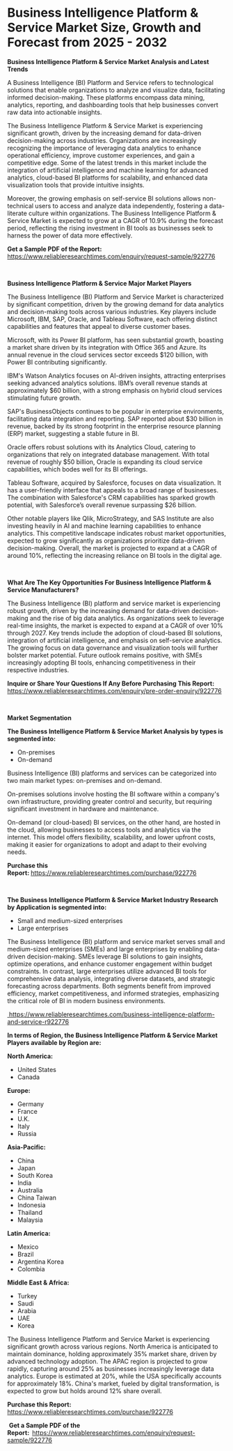 <p><h1>Business Intelligence Platform & Service Market Size, Growth and Forecast from 2025 - 2032</h1></p><p><strong>Business Intelligence Platform & Service Market Analysis and Latest Trends</strong></p>
<p><p>A Business Intelligence (BI) Platform and Service refers to technological solutions that enable organizations to analyze and visualize data, facilitating informed decision-making. These platforms encompass data mining, analytics, reporting, and dashboarding tools that help businesses convert raw data into actionable insights.</p><p>The Business Intelligence Platform & Service Market is experiencing significant growth, driven by the increasing demand for data-driven decision-making across industries. Organizations are increasingly recognizing the importance of leveraging data analytics to enhance operational efficiency, improve customer experiences, and gain a competitive edge. Some of the latest trends in this market include the integration of artificial intelligence and machine learning for advanced analytics, cloud-based BI platforms for scalability, and enhanced data visualization tools that provide intuitive insights.</p><p>Moreover, the growing emphasis on self-service BI solutions allows non-technical users to access and analyze data independently, fostering a data-literate culture within organizations. The Business Intelligence Platform & Service Market is expected to grow at a CAGR of 10.9% during the forecast period, reflecting the rising investment in BI tools as businesses seek to harness the power of data more effectively.</p></p>
<p><strong>Get a Sample PDF of the Report:&nbsp;</strong> <a href="https://www.reliableresearchtimes.com/enquiry/request-sample/922776?utm_campaign=3048&utm_medium=2&utm_source=Github&utm_content=ia&utm_term=18042025&utm_id=business-intelligence-platform-service">https://www.reliableresearchtimes.com/enquiry/request-sample/922776</a></p>
<p>&nbsp;</p>
<p><strong>Business Intelligence Platform & Service Major Market Players</strong></p>
<p><p>The Business Intelligence (BI) Platform and Service Market is characterized by significant competition, driven by the growing demand for data analytics and decision-making tools across various industries. Key players include Microsoft, IBM, SAP, Oracle, and Tableau Software, each offering distinct capabilities and features that appeal to diverse customer bases.</p><p>Microsoft, with its Power BI platform, has seen substantial growth, boasting a market share driven by its integration with Office 365 and Azure. Its annual revenue in the cloud services sector exceeds $120 billion, with Power BI contributing significantly.</p><p>IBM's Watson Analytics focuses on AI-driven insights, attracting enterprises seeking advanced analytics solutions. IBM’s overall revenue stands at approximately $60 billion, with a strong emphasis on hybrid cloud services stimulating future growth.</p><p>SAP's BusinessObjects continues to be popular in enterprise environments, facilitating data integration and reporting. SAP reported about $30 billion in revenue, backed by its strong footprint in the enterprise resource planning (ERP) market, suggesting a stable future in BI.</p><p>Oracle offers robust solutions with its Analytics Cloud, catering to organizations that rely on integrated database management. With total revenue of roughly $50 billion, Oracle is expanding its cloud service capabilities, which bodes well for its BI offerings.</p><p>Tableau Software, acquired by Salesforce, focuses on data visualization. It has a user-friendly interface that appeals to a broad range of businesses. The combination with Salesforce's CRM capabilities has sparked growth potential, with Salesforce’s overall revenue surpassing $26 billion.</p><p>Other notable players like Qlik, MicroStrategy, and SAS Institute are also investing heavily in AI and machine learning capabilities to enhance analytics. This competitive landscape indicates robust market opportunities, expected to grow significantly as organizations prioritize data-driven decision-making. Overall, the market is projected to expand at a CAGR of around 10%, reflecting the increasing reliance on BI tools in the digital age.</p></p>
<p>&nbsp;</p>
<p><strong>What Are The Key Opportunities For Business Intelligence Platform & Service Manufacturers?</strong></p>
<p><p>The Business Intelligence (BI) platform and service market is experiencing robust growth, driven by the increasing demand for data-driven decision-making and the rise of big data analytics. As organizations seek to leverage real-time insights, the market is expected to expand at a CAGR of over 10% through 2027. Key trends include the adoption of cloud-based BI solutions, integration of artificial intelligence, and emphasis on self-service analytics. The growing focus on data governance and visualization tools will further bolster market potential. Future outlook remains positive, with SMEs increasingly adopting BI tools, enhancing competitiveness in their respective industries.</p></p>
<p><strong>Inquire or Share Your Questions If Any Before Purchasing This Report:</strong> <a href="https://www.reliableresearchtimes.com/enquiry/pre-order-enquiry/922776?utm_campaign=3048&utm_medium=2&utm_source=Github&utm_content=ia&utm_term=18042025&utm_id=business-intelligence-platform-service">https://www.reliableresearchtimes.com/enquiry/pre-order-enquiry/922776</a></p>
<p>&nbsp;</p>
<p><strong>Market Segmentation</strong></p>
<p><strong>The Business Intelligence Platform & Service Market Analysis by types is segmented into:</strong></p>
<p><ul><li>On-premises</li><li>On-demand</li></ul></p>
<p><p>Business Intelligence (BI) platforms and services can be categorized into two main market types: on-premises and on-demand. </p><p>On-premises solutions involve hosting the BI software within a company's own infrastructure, providing greater control and security, but requiring significant investment in hardware and maintenance. </p><p>On-demand (or cloud-based) BI services, on the other hand, are hosted in the cloud, allowing businesses to access tools and analytics via the internet. This model offers flexibility, scalability, and lower upfront costs, making it easier for organizations to adopt and adapt to their evolving needs.</p></p>
<p><strong>Purchase this Report:&nbsp;</strong><a href="https://www.reliableresearchtimes.com/purchase/922776?utm_campaign=3048&utm_medium=2&utm_source=Github&utm_content=ia&utm_term=18042025&utm_id=business-intelligence-platform-service">https://www.reliableresearchtimes.com/purchase/922776</a></p>
<p>&nbsp;</p>
<p><strong>The Business Intelligence Platform & Service Market Industry Research by Application is segmented into:</strong></p>
<p><ul><li>Small and medium-sized enterprises</li><li>Large enterprises</li></ul></p>
<p><p>The Business Intelligence (BI) platform and service market serves small and medium-sized enterprises (SMEs) and large enterprises by enabling data-driven decision-making. SMEs leverage BI solutions to gain insights, optimize operations, and enhance customer engagement within budget constraints. In contrast, large enterprises utilize advanced BI tools for comprehensive data analysis, integrating diverse datasets, and strategic forecasting across departments. Both segments benefit from improved efficiency, market competitiveness, and informed strategies, emphasizing the critical role of BI in modern business environments.</p></p>
<p><a href="https://www.reliableresearchtimes.com/business-intelligence-platform-and-service-r922776?utm_campaign=3048&utm_medium=2&utm_source=Github&utm_content=ia&utm_term=18042025&utm_id=business-intelligence-platform-service">&nbsp;https://www.reliableresearchtimes.com/business-intelligence-platform-and-service-r922776</a></p>
<p><strong>In terms of Region, the Business Intelligence Platform & Service Market Players available by Region are:</strong></p>
<p>
    <p> <strong> North America: </strong>
        <ul>
            <li>United States</li>
            <li>Canada</li>
        </ul>
        </p> 
    <p> <strong> Europe: </strong>
        <ul>
            <li>Germany</li>
            <li>France</li>
            <li>U.K.</li>
            <li>Italy</li>
            <li>Russia</li>
        </ul>
        </p> 
    <p> <strong> Asia-Pacific: </strong>
        <ul>
            <li>China</li>
            <li>Japan</li>
            <li>South Korea</li>
            <li>India</li>
            <li>Australia</li>
            <li>China Taiwan</li>
            <li>Indonesia</li>
            <li>Thailand</li>
            <li>Malaysia</li>
        </ul>
        </p> 
    <p> <strong> Latin America: </strong>
        <ul>
            <li>Mexico</li>
            <li>Brazil</li>
            <li>Argentina Korea</li>
            <li>Colombia</li>
        </ul>
        </p> 
    <p> <strong> Middle East & Africa: </strong>
        <ul>
            <li>Turkey</li>
            <li>Saudi</li>
            <li>Arabia</li>
            <li>UAE</li>
            <li>Korea</li>
        </ul>
    </p>
    </p>
<p><p>The Business Intelligence Platform and Service Market is experiencing significant growth across various regions. North America is anticipated to maintain dominance, holding approximately 35% market share, driven by advanced technology adoption. The APAC region is projected to grow rapidly, capturing around 25% as businesses increasingly leverage data analytics. Europe is estimated at 20%, while the USA specifically accounts for approximately 18%. China's market, fueled by digital transformation, is expected to grow but holds around 12% share overall.</p></p>
<p><strong>Purchase this Report: </strong><a href="https://www.reliableresearchtimes.com/purchase/922776?utm_campaign=3048&utm_medium=2&utm_source=Github&utm_content=ia&utm_term=18042025&utm_id=business-intelligence-platform-service">https://www.reliableresearchtimes.com/purchase/922776</a></p>
<p>&nbsp;<strong>Get a Sample PDF of the Report:&nbsp;&nbsp;</strong><a href="https://www.reliableresearchtimes.com/enquiry/request-sample/922776?utm_campaign=3048&utm_medium=2&utm_source=Github&utm_content=ia&utm_term=18042025&utm_id=business-intelligence-platform-service">https://www.reliableresearchtimes.com/enquiry/request-sample/922776</a></p>
<p><strong></strong></p>
<p><p></p><p></p><p></p></p>
